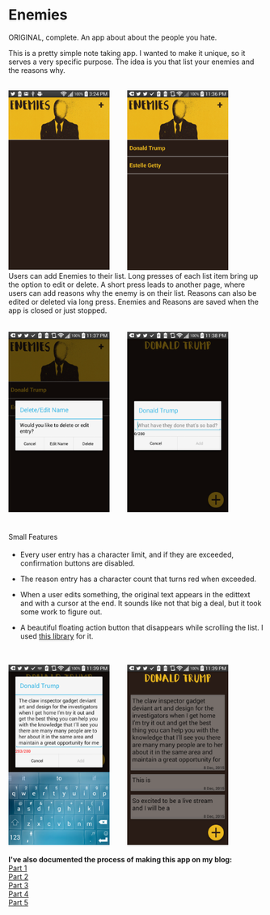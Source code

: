 # Enemies
ORIGINAL, complete. An app about about the people you hate. 


This is a pretty simple note taking app. I wanted to make it unique, so it serves a very specific purpose. The idea is you that list your enemies and the reasons why. <br />
<br />

<img src="https://raw.githubusercontent.com/Keyes210/Enemies/master/app/ScreenShots/device-2015-07-12-152441.png" width="200">
&nbsp;
&nbsp;
&nbsp;
&nbsp;
<img src="https://raw.githubusercontent.com/Keyes210/Enemies/master/app/ScreenShots/device-2015-12-08-233719.png" width="200">

<br />
Users can add Enemies to their list. Long presses of each list item bring up the option to edit or delete. A short press leads to another page, where users can add reasons why the enemy is on their list. Reasons can also be edited or deleted via long press. Enemies and Reasons are saved when the app is closed or just stopped.<br />
<br />
<br/>
<img src="https://raw.githubusercontent.com/Keyes210/Enemies/master/app/ScreenShots/device-2015-12-08-233756.png" width="200">
&nbsp;
&nbsp;
&nbsp;
&nbsp;
<img src="https://github.com/Keyes210/Enemies/blob/master/app/ScreenShots/device-2015-12-08-233823.png" width="200">
<br />
<br />
<h4>
<span style="font-weight: normal;">Small Features</span></h4>
<ul>
<li>Every user entry has a character limit, and if they are exceeded, confirmation buttons are disabled.</li>
</ul>
<ul>
<li>The reason entry has a character count that turns red when exceeded.</li>
</ul>
<ul>
<li>When a user edits something, the original text appears in the edittext and with a cursor at the end. It sounds like not that big a deal, but it took some work to figure out.</li>
</ul>
<ul>
<li>A beautiful floating action button that disappears while scrolling the list. I used&nbsp;<a href="https://github.com/makovkastar/FloatingActionButton">this library</a>&nbsp;for it.</li>
</ul>
<br />
<br />
<img src="https://raw.githubusercontent.com/Keyes210/Enemies/master/app/ScreenShots/device-2015-12-08-233929.png" width="200">
&nbsp;
&nbsp;
&nbsp;
&nbsp;
<img src="https://raw.githubusercontent.com/Keyes210/Enemies/master/app/ScreenShots/device-2015-12-08-234015.png" width="200">
<br/>
<br/>
<b> I've also documented the process of making this app on my blog:</b>
<br/>
<a href="https://medium.com/@keyes210/enemies-bea5c3ec333e#.vxvrzxoxr">Part 1</a>
<br/>
<a href="https://medium.com/@keyes210/enemies-ii-8e68dd694a0b#.239byan9z">Part 2</a>
<br/>
<a href="https://medium.com/@keyes210/enemies-iii-cfa07ea7cef9#.fyr8eowrd">Part 3</a>
<br/>
<a href="https://medium.com/@keyes210/enemies-iv-b4821c1dd7fa#.3dsnazs3i">Part 4</a>
<br/>
<a href="https://medium.com/@keyes210/enemies-vi-my-own-worst-enemy-6a6f698db7b#.xoj6gyksv">Part 5</a>

